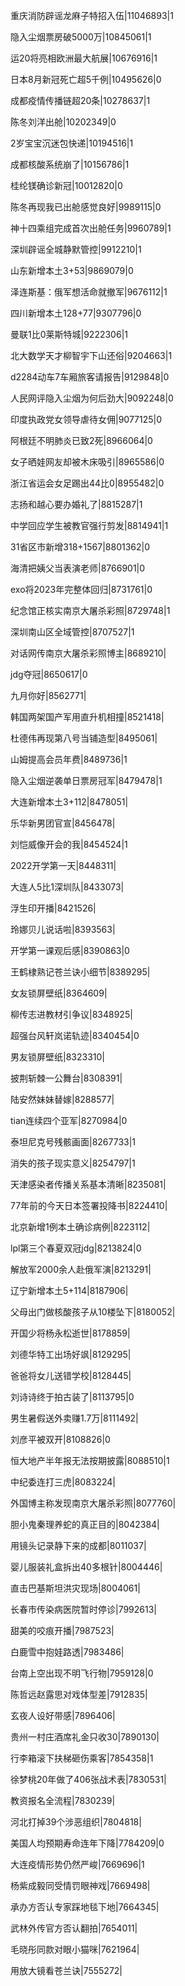 重庆消防辟谣龙麻子特招入伍|11046893|1

隐入尘烟票房破5000万|10845061|1

运20将亮相欧洲最大航展|10676916|1

日本8月新冠死亡超5千例|10495626|0

成都疫情传播链超20条|10278637|1

陈冬刘洋出舱|10202349|0

2岁宝宝沉迷包快递|10194516|1

成都核酸系统崩了|10156786|1

桂纶镁确诊新冠|10012820|0

陈冬再现我已出舱感觉良好|9989115|0

神十四乘组完成首次出舱任务|9960789|1

深圳辟谣全城静默管控|9912210|1

山东新增本土3+53|9869079|0

泽连斯基：俄军想活命就撤军|9676112|1

四川新增本土128+77|9307796|0

曼联1比0莱斯特城|9222306|1

北大数学天才柳智宇下山还俗|9204663|1

d2284动车7车厢旅客请报告|9129848|0

人民网评隐入尘烟为何后劲大|9092248|0

印度执政党女领导虐待女佣|9077125|0

阿根廷不明肺炎已致2死|8966064|0

女子晒娃网友却被木床吸引|8965586|0

浙江省运会女足踢出44比0|8955482|0

志扬和越心要办婚礼了|8815287|1

中学回应学生被教官强行剪发|8814941|1

31省区市新增318+1567|8801362|0

海清把姨父当表演老师|8766901|0

exo将2023年完整体回归|8731761|0

纪念馆正核实南京大屠杀彩照|8729748|1

深圳南山区全域管控|8707527|1

对话网传南京大屠杀彩照博主|8689210|

jdg夺冠|8650617|0

九月你好|8562771|

韩国两架国产军用直升机相撞|8521418|

杜德伟再现第八号当铺造型|8495061|

山姆提高会员年费|8489736|1

隐入尘烟逆袭单日票房冠军|8479478|1

大连新增本土3+112|8478051|

乐华新男团官宣|8456478|

刘恺威像开会的我|8454524|1

2022开学第一天|8448311|

大连人5比1深圳队|8433073|

浮生印开播|8421526|

玲娜贝儿说话啦|8393563|

开学第一课观后感|8390863|0

王鹤棣熟记苍兰诀小细节|8389295|

女友锁屏壁纸|8364609|

柳传志进教材引争议|8348925|

超强台风轩岚诺轨迹|8340454|0

男友锁屏壁纸|8323310|

披荆斩棘一公舞台|8308391|

陆安然妹妹替嫁|8288577|

tian连续四个亚军|8270984|0

泰坦尼克号残骸画面|8267733|1

消失的孩子现实意义|8254797|1

天津感染者传播关系基本清晰|8235081|

77年前的今天日本签署投降书|8224410|

北京新增1例本土确诊病例|8223112|

lpl第三个春夏双冠jdg|8213824|0

解放军2000余人赴俄军演|8213291|

辽宁新增本土5+114|8187906|

父母出门做核酸孩子从10楼坠下|8180052|

开国少将杨永松逝世|8178859|

刘德华特工出场好飒|8129295|

爸爸将女儿送错学校|8128445|

刘诗诗终于拍古装了|8113795|0

男生暑假送外卖赚1.7万|8111492|

刘彦平被双开|8108826|0

恒大地产半年报无法按期披露|8088510|1

中纪委连打三虎|8083224|

外国博主称发现南京大屠杀彩照|8077760|

胆小鬼秦理养蛇的真正目的|8042384|

用镜头记录静下来的成都|8011037|

婴儿服装礼盒拆出40多根针|8004446|

直击巴基斯坦洪灾现场|8004061|

长春市传染病医院暂时停诊|7992613|

甜美的咬痕开播|7987523|

白鹿雪中抱娃路透|7983486|

台南上空出现不明飞行物|7959128|0

陈哲远赵露思对戏体型差|7912835|

玄夜人设好带感|7896406|

贵州一村庄酒席礼金只收30|7890130|

行李箱滚下扶梯砸伤乘客|7854358|1

徐梦桃20年做了406张战术表|7830531|

教资报名全流程|7830239|

河北打掉39个涉恶组织|7804818|

美国人均预期寿命连年下降|7784209|0

大连疫情形势仍然严峻|7669696|1

杨紫成毅同受情罚眼神戏|7669498|

承办方否认专家踩地毯下地|7664345|

武林外传官方否认翻拍|7654011|

毛晓彤同款对眼小猫咪|7621964|

用放大镜看苍兰诀|7555272|

